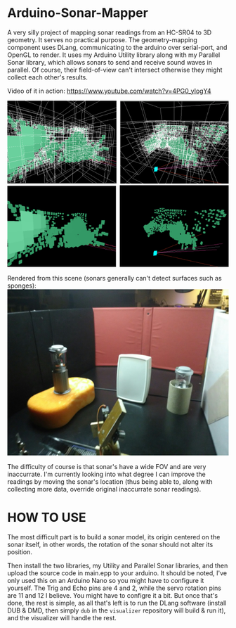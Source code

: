 # Arduino-Sonar-Mapper

A very silly project of mapping sonar readings from an HC-SR04 to 3D geometry. It serves no practical purpose.
The geometry-mapping component uses DLang, communicating to the arduino over serial-port, and OpenGL to render.
It uses my Arduino Utility library along with my Parallel Sonar library, which allows sonars to send and receive
sound waves in parallel. Of course, their field-of-view can't intersect otherwise they might collect each other's results.

Video of it in action: https://www.youtube.com/watch?v=4PG0_yIogY4

![](https://github.com/AODQ/Arduino-Sonar-Mapper/blob/master/screenshots/Scene0-Rendering.png?raw=true)

Rendered from this scene (sonars generally can't detect surfaces such as sponges):
![](https://github.com/AODQ/Arduino-Sonar-Mapper/blob/master/screenshots/Scene0.jpg?raw=true)

The difficulty of course is that sonar's have a wide FOV and are very inaccurrate.
I'm currently looking into what degree I can improve the readings by moving the sonar's location (thus being able to, along with collecting more data, override original inaccurrate sonar readings).

# HOW TO USE
The most difficult part is to build a sonar model, its origin centered on the sonar itself, in other words, the rotation of the sonar should not alter its position.

Then install the two libraries, my Utility and Parallel Sonar libraries, and then upload the source code in main.epp to your arduino. It should be noted, I've only used this on an Arduino Nano so you might have to configure it yourself. The Trig and Echo pins are 4 and 2, while the servo rotation pins are 11 and 12 I believe. You might have to configre it a bit. But once that's done, the rest is simple, as all that's left is to run the DLang software (install DUB & DMD, then simply `dub` in the `visualizer` repository will build & run it), and the visualizer will handle the rest.
